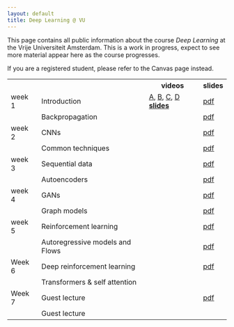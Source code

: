 ```yaml
---
layout: default
title: Deep Learning @ VU
---
```


This page contains all public information about the course _Deep Learning_ at the Vrije Universiteit Amsterdam. This is a work in progress, expect to see more material appear here as the course progresses.

If you are a registered student, please refer to the Canvas page instead. 
 
<table>
  <tr>
   <th></th>
    <th></th>
    <th>videos</th>
    <th>slides</th>
  </tr>
  <tr>
    <td>week 1</td>    <td>Introduction</td> 
    <td>
    <a class=" inline_disabled" href="https://www.youtube.com/watch?v=nZlHf4V_kic&amp;feature=youtu.be">A</a>, <a class=" inline_disabled" href="https://youtu.be/i7-nhWSFsZ8">B</a>, <a class=" inline_disabled" href="https://youtu.be/uk3TGBQqMtU">C</a>, <a class=" inline_disabled" href="https://youtu.be/I5lJ7Z-rL1A">D</a> <strong><a class="instructure_file_link instructure_scribd_file inline_disabled" title="lecture_1.pdf" href="/courses/50054/files/2871400/download?wrap=1">slides</a></strong>
    </td> 
    <td>
    <a href="/slides/dlvu.lecture01.pdf">pdf</a>
    </td>
  </tr>
  <tr>
    <td></td>    <td>Backpropagation</td> 
    <td></td> 
    <td>    <a href="/slides/dlvu.lecture02.pdf">pdf</a></td>
  </tr>
  <tr>
    <td>week 2 </td> <td>CNNs</td> 
    <td></td> 
    <td>    <a href="/slides/dlvu.lecture03.pdf">pdf</a></td>
  </tr>
  <tr>
    <td></td>    <td>Common techniques</td> 
    <td></td> 
    <td>    <a href="/slides/dlvu.lecture04.pdf">pdf</a></td>
  </tr>
  <tr>
    <td>week 3</td><td>Sequential data</td>
    <td></td> 
    <td>    <a href="/slides/dlvu.lecture05.pdf">pdf</a></td>
  </tr>
  <tr>
    <td></td> <td>Autoencoders</td> 
    <td></td> 
    <td>    <a href="/slides/dlvu.lecture06.pdf">pdf</a></td>
  </tr>
  <tr>
    <td>week 4</td> <td>GANs</td> 
    <td></td> 
    <td>    <a href="/slides/dlvu.lecture07.pdf">pdf</a></td>
  </tr>
  <tr>
    <td></td> <td>Graph models</td> 
    <td></td> 
    <td>    <a href="/slides/dlvu.lecture08.pdf">pdf</a></td>
  </tr>
  <tr>
    <td>week 5</td> <td>Reinforcement learning</td> 
    <td></td> 
    <td>    <a href="/slides/dlvu.lecture09.pdf">pdf</a></td>
  </tr>
  <tr>
    <td></td> <td>Autoregressive models and Flows</td> 
    <td></td> 
    <td>    <a href="/slides/dlvu.lecture10.pdf">pdf</a></td>
  </tr>
  <tr>
    <td>Week 6</td> <td>Deep reinforcement learning</td> 
    <td></td> 
    <td>    <a href="/slides/dlvu.lecture11.pdf">pdf</a></td>
  </tr>
  <tr>
    <td></td> <td>Transformers & self attention</td> <td></td> <td></td>
  </tr>  

  <tr>
    <td>Week 7</td> <td>Guest lecture</td> 
    <td></td> 
    <td>    <a href="/slides/dlvu.lecture12.pdf">pdf</a></td>
  </tr>
  <tr>
    <td></td> <td>Guest lecture</td> <td></td> <td></td>
  </tr>  
</table>

